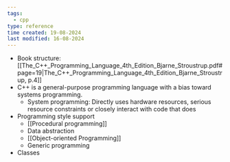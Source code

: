 ```yaml
---
tags:
  - cpp
type: reference
time created: 19-08-2024
last modified: 16-08-2024
---
```

- Book structure: [[The_C++_Programming_Language_4th_Edition_Bjarne_Stroustrup.pdf#page=19|The_C++_Programming_Language_4th_Edition_Bjarne_Stroustrup, p.4]]
- C++ is a general-purpose programming language with a bias toward systems programming.
	- System programming: Directly uses hardware resources, serious resource constraints or closely interact with code that does
- Programming style support
	- [[Procedural programming]]
	- Data abstraction
	- [[Object-oriented Programming]]
	- Generic programming
- Classes